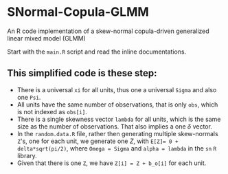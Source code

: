 # SNormal-Copula-GLMM
An R code implementation of a skew-normal copula-driven generalized linear mixed model (GLMM)

Start with the `main.R` script and read the inline documentations.

## This simplified code is these step:
  * There is a universal `xi` for all units, thus one a universal `Sigma` and also one `Psi`.
  * All units have the same number of observations, that is only `obs`, which is not indexed as `obs[i]`.
  * There is a single skewness vector `lambda` for all units, which is the same size as the number of observations. That also implies a one $\delta$ vector.
  * In the `random.data.R` file, rather then generating multiple skew-normals `Z`'s, one for each unit, we generate one $Z$, with `E[Z]= 0 + delta*sqrt(pi/2)`, where `Omega = Sigma` and `alpha = lambda` in  the `sn` `R` library.
  * Given that there is one `Z`, we have `Z[i] = Z + b_o[i]` for each unit. 

